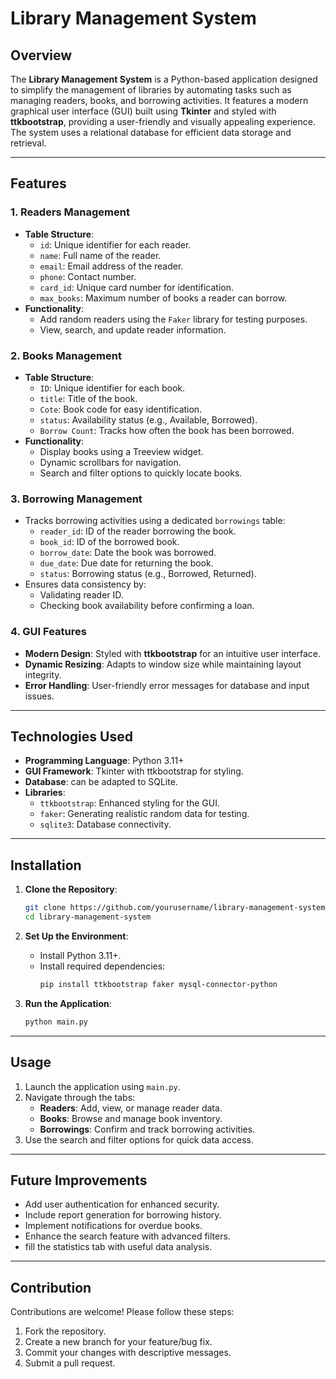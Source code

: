 # Library Management System

## Overview

The **Library Management System** is a Python-based application designed to simplify the management of libraries by automating tasks such as managing readers, books, and borrowing activities. It features a modern graphical user interface (GUI) built using **Tkinter** and styled with **ttkbootstrap**, providing a user-friendly and visually appealing experience. The system uses a relational database for efficient data storage and retrieval.

---

## Features

### **1. Readers Management**

- **Table Structure**:
  - `id`: Unique identifier for each reader.
  - `name`: Full name of the reader.
  - `email`: Email address of the reader.
  - `phone`: Contact number.
  - `card_id`: Unique card number for identification.
  - `max_books`: Maximum number of books a reader can borrow.
- **Functionality**:
  - Add random readers using the `Faker` library for testing purposes.
  - View, search, and update reader information.

### **2. Books Management**

- **Table Structure**:
  - `ID`: Unique identifier for each book.
  - `title`: Title of the book.
  - `Cote`: Book code for easy identification.
  - `status`: Availability status (e.g., Available, Borrowed).
  - `Borrow Count`: Tracks how often the book has been borrowed.
- **Functionality**:
  - Display books using a Treeview widget.
  - Dynamic scrollbars for navigation.
  - Search and filter options to quickly locate books.

### **3. Borrowing Management**

- Tracks borrowing activities using a dedicated `borrowings` table:
  - `reader_id`: ID of the reader borrowing the book.
  - `book_id`: ID of the borrowed book.
  - `borrow_date`: Date the book was borrowed.
  - `due_date`: Due date for returning the book.
  - `status`: Borrowing status (e.g., Borrowed, Returned).
- Ensures data consistency by:
  - Validating reader ID.
  - Checking book availability before confirming a loan.

### **4. GUI Features**

- **Modern Design**: Styled with **ttkbootstrap** for an intuitive user interface.
- **Dynamic Resizing**: Adapts to window size while maintaining layout integrity.
- **Error Handling**: User-friendly error messages for database and input issues.

---

## Technologies Used

- **Programming Language**: Python 3.11+
- **GUI Framework**: Tkinter with ttkbootstrap for styling.
- **Database**: can be adapted to SQLite.
- **Libraries**:
  - `ttkbootstrap`: Enhanced styling for the GUI.
  - `faker`: Generating realistic random data for testing.
  - `sqlite3`: Database connectivity.

---

## Installation

1. **Clone the Repository**:

   ```bash
   git clone https://github.com/yourusername/library-management-system.git
   cd library-management-system
   ```

2. **Set Up the Environment**:

   - Install Python 3.11+.
   - Install required dependencies:
     ```bash
     pip install ttkbootstrap faker mysql-connector-python
     ```

3. **Run the Application**:

   ```bash
   python main.py
   ```

---

## Usage

1. Launch the application using `main.py`.
2. Navigate through the tabs:
   - **Readers**: Add, view, or manage reader data.
   - **Books**: Browse and manage book inventory.
   - **Borrowings**: Confirm and track borrowing activities.
3. Use the search and filter options for quick data access.

---



## Future Improvements

- Add user authentication for enhanced security.
- Include report generation for borrowing history.
- Implement notifications for overdue books.
- Enhance the search feature with advanced filters.
- fill the statistics tab with useful data analysis.

---

## Contribution

Contributions are welcome! Please follow these steps:

1. Fork the repository.
2. Create a new branch for your feature/bug fix.
3. Commit your changes with descriptive messages.
4. Submit a pull request.


